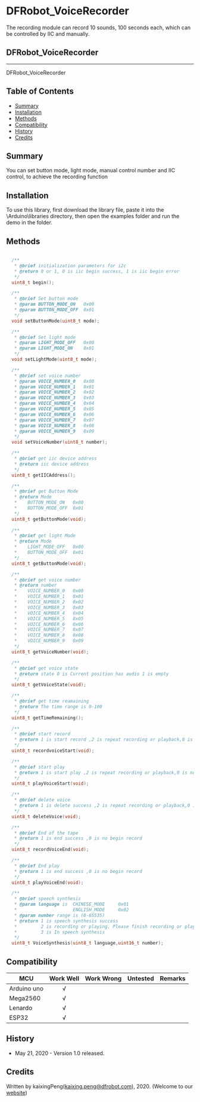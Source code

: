 # DFRobot_VoiceRecorder
The recording module can record 10 sounds, 100 seconds each, which can be controlled by IIC and manually.

## DFRobot_VoiceRecorder
---------------------------------------------------------
DFRobot_VoiceRecorder


## Table of Contents

* [Summary](#Summary)
* [Installation](#installation)
* [Methods](#methods)
* [Compatibility](#compatibility)
* [History](#history)
* [Credits](#credits)

<snippet>
<content>


## Summary

You can set button mode, light mode, manual control number and IIC control, to achieve the recording function

## Installation

To use this library, first download the library file, paste it into the \Arduino\libraries directory, then open the examples folder and run the demo in the folder.

## Methods

```C++

  /**
   * @brief initialization parameters for i2c
   * @return 0 or 1, 0 is iic begin success, 1 is iic begin error
   */
  uint8_t begin();

  /**
   * @brief Set button mode
   * @param BUTTON_MODE_ON   0x00
   * @param BUTTON_MODE_OFF  0x01
   */
  void setButtonMode(uint8_t mode);

  /**
   * @brief Set light mode
   * @param LIGHT_MODE_OFF   0x00
   * @param LIGHT_MODE_ON    0x01
   */
  void setLightMode(uint8_t mode);

  /**
   * @brief set voice number
   * @param VOICE_NUMBER_0   0x00
   * @param VOICE_NUMBER_1   0x01
   * @param VOICE_NUMBER_2   0x02
   * @param VOICE_NUMBER_3   0x03
   * @param VOICE_NUMBER_4   0x04
   * @param VOICE_NUMBER_5   0x05
   * @param VOICE_NUMBER_6   0x06
   * @param VOICE_NUMBER_7   0x07
   * @param VOICE_NUMBER_8   0x08
   * @param VOICE_NUMBER_9   0x09
   */
  void setVoiceNumber(uint8_t number);

  /**
   * @brief get iic device address
   * @return iic device address
   */
  uint8_t getIICAddress();

  /**
   * @brief get Button Mode
   * @return Mode 
   *    BUTTON_MODE_ON   0x00
   *    BUTTON_MODE_OFF  0x01
   */
  uint8_t getButtonMode(void);
  
  /**
   * @brief get light Mode
   * @return Mode 
   *    LIGHT_MODE_OFF   0x00
   *    BUTTON_MODE_OFF  0x01
   */
  uint8_t getButtonMode(void);

  /**
   * @brief get voice number
   * @return number 
   *    VOICE_NUMBER_0   0x00
   *    VOICE_NUMBER_1   0x01
   *    VOICE_NUMBER_2   0x02
   *    VOICE_NUMBER_3   0x03
   *    VOICE_NUMBER_4   0x04
   *    VOICE_NUMBER_5   0x05
   *    VOICE_NUMBER_6   0x06
   *    VOICE_NUMBER_7   0x07
   *    VOICE_NUMBER_8   0x08
   *    VOICE_NUMBER_9   0x09
   */
  uint8_t getVoiceNumber(void);

  /**
   * @brief get voice state
   * @return state 0 is Current position has audio 1 is empty
   */
  uint8_t getVoiceState(void);

  /**
   * @brief get time reamaining
   * @return The time range is 0-100
   */
  uint8_t getTimeRemaining();

  /**
   * @brief start record
   * @return 1 is start record ,2 is repeat recording or playback,0 is Audio already exists, delete and record
   */
  uint8_t recordvoiceStart(void);

  /**
   * @brief start play
   * @return 1 is start play ,2 is repeat recording or playback,0 is no songs in the current number
   */
  uint8_t playVoiceStart(void);

  /**
   * @brief delete voice
   * @return 1 is delete success ,2 is repeat recording or playback,0 is no songs in the current number
   */
  uint8_t deleteVoice(void);

  /**
   * @brief End of the tape
   * @return 1 is end success ,0 is no begin record
   */
  uint8_t recordVoiceEnd(void);

  /**
   * @brief End play
   * @return 1 is end success ,0 is no begin record
   */
  uint8_t playVoiceEnd(void);

  /**
   * @brief speech synthesis
   * @param language is  CHINESE_MODE     0x01
   *                     ENGLISH_MODE     0x02
   * @param number range is (0-65535)
   * @return 1 is speech synthesis success
   *         2 is recording or playing. Please finish recording or playing first
   *         3 is In speech synthesis
   */
  uint8_t VoiceSynthesis(uint8_t language,uint16_t number);
```
## Compatibility

MCU                | Work Well | Work Wrong | Untested  | Remarks
------------------ | :----------: | :----------: | :---------: | -----
Arduino uno        |      √       |              |             | 
Mega2560           |      √       |              |             | 
Lenardo            |      √       |              |             | 
ESP32              |      √       |              |             | 

## History

-  May 21, 2020 - Version 1.0 released.

## Credits

Written by kaixingPeng(kaixing.peng@dfrobot.com), 2020. (Welcome to our [website](https://www.dfrobot.com/))